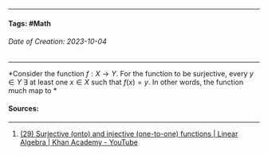__________________________________________________________________________
#### **Tags:** #Math 
###### *Date of Creation: 2023-10-04*
__________________________________________________________________________

*Consider the function $f: X \rightarrow Y$. For the function to be surjective, every $y \in Y \; \exists$ at least one $x \in X$ such that $f(x) = y$. In other words, the function much map to *
#### Sources:
__________________________________________________________________________
1. [(29) Surjective (onto) and injective (one-to-one) functions | Linear Algebra | Khan Academy - YouTube](https://www.youtube.com/watch?v=xKNX8BUWR0g&ab_channel=KhanAcademy)